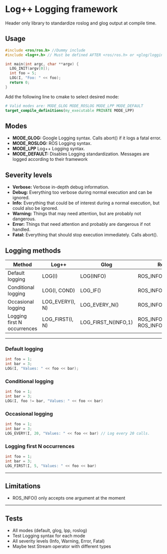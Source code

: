# Log++ Logging framework

Header only library to standardize roslog and glog output at compile time.

## Usage

```c++
#include <ros/ros.h> //Dummy include
#include <log++.h> // Must be defined AFTER <ros/ros.h> or <glog/logging.h>

int main(int argc, char **argv) {
  LOG_INIT(argv[0]);
  int foo = 5;
  LOG(I, "Foo: " << foo);
  return 0;
}
```

Add the following line to cmake to select desired mode:
```cmake
# Valid modes are: MODE_GLOG MODE_ROSLOG MODE_LPP MODE_DEFAULT
target_compile_definitions(my_executable PRIVATE MODE_LPP) 
```

## Modes
- **MODE_GLOG:** Google Logging syntax. Calls abort() if it logs a fatal error.
- **MODE_ROSLOG:** ROS Logging syntax.
- **MODE_LPP** Log++ Logging syntax.
- **MODE_DEFAULT:** Disables Logging standardization. Messages are logged according to their framework

## Severity levels

- **Verbose:** Verbose in-depth debug information.
- **Debug:** Everything too verbose during normal execution and can be ignored.
- **Info:** Everything that could be of interest during a normal execution, but could also be ignored.
- **Warning:** Things that may need attention, but are probably not dangerous.
- **Error:** Things that need attention and probably are dangerous if not handled.
- **Fatal:** Everything that should stop execution immediately. Calls abort().

## Logging methods
| Method                      | Log++           | Glog                | Roslog                           |
|-----------------------------|-----------------|---------------------|----------------------------------|
| Default logging             | LOG(I)          | LOG(INFO)           | ROS_INFO()                       |
| Conditional logging         | LOG(I, COND)    | LOG_IF()            | ROS_INFO_COND()                  |
| Occasional logging          | LOG_EVERY(I, N) | LOG_EVERY_N()       | ROS_INFO_THROTTLE()              |
| Logging first N occurrences | LOG_FIRST(I, N) | LOG_FIRST_N(INFO,1) | ROS_INFO_ONCE(), ROS_INFO_COND() |

***

### Default logging

```c++
int foo = 1;
int bar = 3;
LOG(I, "Values: " << foo << bar);
```

###  Conditional logging
```c++
int foo = 1;
int bar = 3;
LOG(I, foo != bar, "Values: " << foo << bar)
```

### Occasional logging
```c++
int foo = 1;
int bar = 3;
LOG_EVERY(I, 20, "Values: " << foo << bar) // Log every 20 calls.
```

### Logging first N occurrences
```c++
int foo = 1;
int bar = 3;
LOG_FIRST(I, 5, "Values: " << foo << bar)
```
***

## Limitations
- ROS_INFO() only accepts one argument at the moment
***

## Tests

- All modes (default, glog, lpp, roslog)
- Test Logging syntax for each mode
- All severity levels (Info, Warning, Error, Fatal)
- Maybe test Stream operator with different types
